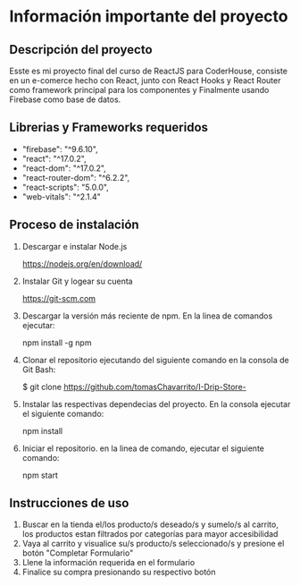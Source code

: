 # Información importante del proyecto

## Descripción del proyecto

Esste es mi proyecto final del curso de ReactJS para CoderHouse, consiste en un e-comerce hecho con React, junto con React Hooks y React Router como framework principal para los componentes y Finalmente usando Firebase como base de datos.

## Librerias y Frameworks requeridos

- "firebase": "^9.6.10",
- "react": "^17.0.2",
- "react-dom": "^17.0.2",
- "react-router-dom": "^6.2.2",
- "react-scripts": "5.0.0",
- "web-vitals": "^2.1.4"

## Proceso de instalación

1. Descargar e instalar Node.js

   https://nodejs.org/en/download/

2. Instalar Git y logear su cuenta

   https://git-scm.com

3. Descargar la versión más reciente de npm. En la linea de comandos ejecutar:

   npm install -g npm

4. Clonar el repositorio ejecutando del siguiente comando en la consola de Git Bash:

   $ git clone https://github.com/tomasChavarrito/I-Drip-Store-

5. Instalar las respectivas dependecias del proyecto. En la consola ejecutar el siguiente comando:

   npm install

6. Iniciar el repositorio. en la linea de comando, ejecutar el siguiente comando:

   npm start

## Instrucciones de uso

1. Buscar en la tienda el/los producto/s deseado/s y sumelo/s al carrito, los productos estan filtrados por categorías para mayor accesibilidad
2. Vaya al carrito y visualice su/s producto/s seleccionado/s y presione el botón "Completar Formulario"
3. Llene la información requerida en el formulario
4. Finalice su compra presionando su respectivo botón
